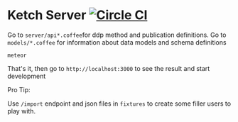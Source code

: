 # Ketch Server [![Circle CI](https://circleci.com/gh/Ketchteam/ketch-server.svg?style=svg&circle-token=ee6ecf08305b88ec6c8a075ba2cbbde38873a04d)](https://circleci.com/gh/Ketchteam/ketch-server)

Go to `server/api*.coffee`for ddp method and publication definitions.
Go to `models/*.coffee` for information about data models and schema definitions

```
meteor
```

That's it, then go to `http://localhost:3000` to see the result and start development

Pro Tip: 

Use `/import` endpoint and json files in `fixtures` to create some filler users to play with.
